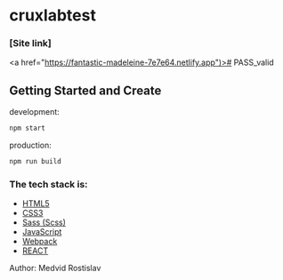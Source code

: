 # cruxlabtest

### [Site link]
<a href="https://fantastic-madeleine-7e7e64.netlify.app")># PASS_valid</a>
## Getting Started and Create

development:

```bash
npm start
```
production:

```bash
npm run build
```
### The tech stack is:

- [HTML5](https://en.wikipedia.org/wiki/HTML5)
- [CSS3](https://en.wikipedia.org/wiki/Cascading_Style_Sheets)
- [Sass (Scss)](https://sass-lang.com/)
- [JavaScript](https://ru.wikipedia.org/wiki/JavaScript)
- [Webpack](https://ru.wikipedia.org/wiki/Webpack)
- [REACT](https://ru.wikipedia.org/wiki/React)


Author: Medvid Rostislav

